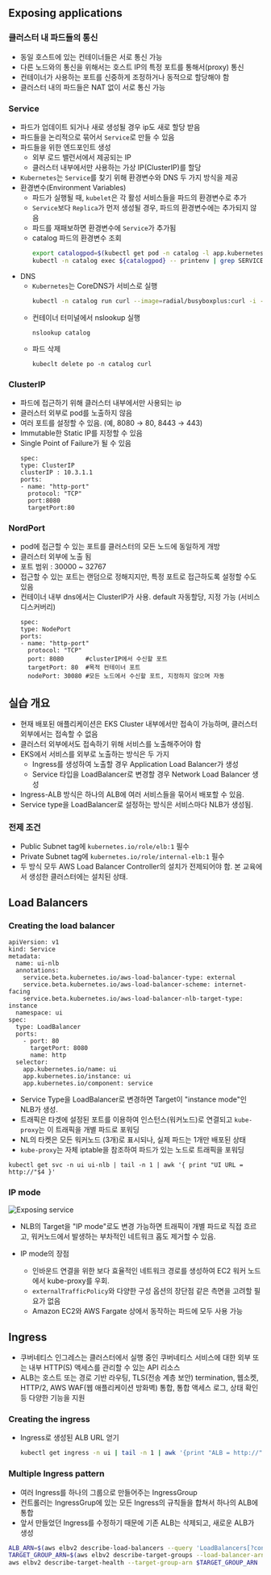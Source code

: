 ## Exposing applications
### 클러스터 내 파드들의 통신
* 동일 호스트에 있는 컨테이너들은 서로 통신 가능
* 다른 노드와의 통신을 위해서는 호스트 IP의 특정 포트를 통해서(proxy) 통신
* 컨테이너가 사용하는 포트를 신중하게 조정하거나 동적으로 할당해야 함
* 클러스터 내의 파드들은 NAT 없이 서로 통신 가능

### Service
* 파드가 업데이트 되거나 새로 생성될 경우 ip도 새로 할당 받음
* 파드들을 논리적으로 묶어서 `Service`로 만들 수 있음
* 파드들을 위한 엔드포인트 생성
  * 외부 로드 밸런서에서 제공되는 IP
  * 클러스터 내부에서만 사용하는 가상 IP(ClusterIP)를 할당
* `Kubernetes`는 `Service`를 찾기 위해 환경변수와 DNS 두 가지 방식을 제공
* 환경변수(Environment Variables)
  * 파드가 실행될 때, `kubelet`은 각 활성 서비스들을 파드의 환경변수로 추가
  * `Service`보다 `Replica`가 먼저 생성될 경우, 파드의 환경변수에는 추가되지 않음
  * 파드를 재패보하면 환경변수에 `Service`가 추가됨
  * catalog 파드의 환경변수 조회
    ```sh
    export catalogpod=$(kubectl get pod -n catalog -l app.kubernetes.io/component=service -o jsonpath='{.items[0].metadata.name}')
    kubectl -n catalog exec ${catalogpod} -- printenv | grep SERVICE
    ```
* DNS
  * `Kubernetes`는 CoreDNS가 서비스로 실행
    ```sh
    kubectl -n catalog run curl --image=radial/busyboxplus:curl -i --tty
    ```
  * 컨테이너 터미널에서 nslookup 실행
    ```
    nslookup catalog
    ```
  * 파드 삭제
    ```
    kubeclt delete po -n catalog curl
    ```

### ClusterIP
* 파드에 접근하기 위해 클러스터 내부에서만 사용되는 ip
* 클러스터 외부로 pod를 노출하지 않음
* 여러 포트를 설정할 수 있음. (예, 8080 → 80, 8443 → 443)
* Immutable한 Static IP를 지정할 수 있음
* Single Point of Failure가 될 수 있음
  ```
  spec:
  type: ClusterIP
  clusterIP : 10.3.1.1
  ports:
  - name: "http-port"
    protocol: "TCP"
    port:8080
    targetPort:80
  ```
### NordPort
* pod에 접근할 수 있는 포트를 클러스터의 모든 노드에 동일하게 개방
* 클러스터 외부에 노출 됨
* 포트 범위 : 30000 ~ 32767
* 접근할 수 있는 포트는 랜덤으로 정해지지만, 특정 포트로 접근하도록 설정할 수도 있음
* 컨테이너 내부 dns에서는 ClusterIP가 사용. default 자동할당, 지정 가능 (서비스 디스커버리)
  ```
  spec:
  type: NodePort
  ports:
  - name: "http-port"
    protocol: "TCP"
    port: 8080      #clusterIP에서 수신할 포트
    targetPort: 80  #목적 컨테이너 포트
    nodePort: 30080 #모든 노드에서 수신할 포트, 지정하지 않으며 자동
  ```

## 실습 개요
* 현재 배포된 애플리케이션은 EKS Cluster 내부에서만 접속이 가능하며, 클러스터 외부에서는 접속할 수 없음  
* 클러스터 외부에서도 접속하기 위해 서비스를 노출해주어야 함  
* EKS에서 서비스를 외부로 노출하는 방식은 두 가지  
    * Ingress를 생성하여 노출할 경우 Application Load Balancer가 생성  
    * Service 타입을 LoadBalancer로 변경할 경우 Network Load Balancer 생성
* Ingress-ALB 방식은 하나의 ALB에 여러 서비스들을 묶어서 배포할 수 있음.
* Service type을 LoadBalancer로 설정하는 방식은 서비스마다 NLB가 생성됨.

### 전제 조건    
* Public Subnet tag에 ```kubernetes.io/role/elb:1``` 필수
* Private Subnet tag에 ```kubernetes.io/role/internal-elb:1``` 필수
* 두 방식 모두 AWS Load Balancer Controller의 설치가 전제되어야 함. 본 교육에서 생성한 클러스터에는 설치된 상태.

## Load Balancers
### Creating the load balancer
```
apiVersion: v1
kind: Service
metadata:
  name: ui-nlb
  annotations:
    service.beta.kubernetes.io/aws-load-balancer-type: external
    service.beta.kubernetes.io/aws-load-balancer-scheme: internet-facing
    service.beta.kubernetes.io/aws-load-balancer-nlb-target-type: instance
  namespace: ui
spec:
  type: LoadBalancer
  ports:
    - port: 80
      targetPort: 8080
      name: http
  selector:
    app.kubernetes.io/name: ui
    app.kubernetes.io/instance: ui
    app.kubernetes.io/component: service
```

* Service Type을 LoadBalancer로 변경하면 Target이 "instance mode"인 NLB가 생성.
* 트래픽은 타겟에 설정된 포트를 이용하여 인스턴스(워커노드)로 연결되고 ```kube-proxy```는 이 트래픽을 개별 파드로 포워딩
* NL의 타켓은 모든 워커노드 (3개)로 표시되나, 실제 파드는 1개만 배포된 상태
* ```kube-proxy```는 자체 iptable을 참조하여 파드가 있는 노드로 트래픽을 포워딩

```
kubectl get svc -n ui ui-nlb | tail -n 1 | awk '{ print "UI URL = http://"$4 }'
```

### IP mode
![Exposing service](https://www.eksworkshop.com/assets/images/ip-mode-5a2f1be81ebf0ed8c08f825bfb1394c6.png)
* NLB의 Target을 "IP mode"로도 변경 가능하면 트래픽이 개별 파드로 직접 흐르고, 워커노드에서 발생하는 부차적인 네트워크 홉도 제거할 수 있음.

* IP mode의 장점
    * 인바운드 연결을 위한 보다 효율적인 네트워크 경로를 생성하여 EC2 워커 노드에서 kube-proxy를 우회.
    * ```externalTrafficPolicy```와 다양한 구성 옵션의 장단점 같은 측면을 고려할 필요가 없음
    * Amazon EC2와 AWS Fargate 상에서 동작하는 파드에 모두 사용 가능 

## Ingress
* 쿠버네티스 인그레스는 클러스터에서 실행 중인 쿠버네티스 서비스에 대한 외부 또는 내부 HTTP(S) 액세스를 관리할 수 있는 API 리소스
* ALB는 호스트 또는 경로 기반 라우팅, TLS(전송 계층 보안) termination, 웹소켓, HTTP/2, AWS WAF(웹 애플리케이션 방화벽) 통합, 통합 액세스 로그, 상태 확인 등 다양한 기능을 지원

### Creating the ingress  
* Ingress로 생성된 ALB URL 얻기 
    ```sh
    kubectl get ingress -n ui | tail -n 1 | awk '{print "ALB = http://"$4 }'
    ```

### Multiple Ingress pattern
* 여러 Ingress를 하나의 그룹으로 만들어주는 IngressGroup  
* 컨트롤러는 IngressGrup에 있는 모든 Ingress의 규칙들을 합쳐서 하나의 ALB에 통합
* 앞서 만들었던 Ingress를 수정하기 때문에 기존 ALB는 삭제되고, 새로운 ALB가 생성 

```sh
ALB_ARN=$(aws elbv2 describe-load-balancers --query 'LoadBalancers[?contains(LoadBalancerName, `k8s-retailappgroup`) == `true`].LoadBalancerArn' | jq -r '.[0]')  
TARGET_GROUP_ARN=$(aws elbv2 describe-target-groups --load-balancer-arn $ALB_ARN | jq -r '.TargetGroups[0].TargetGroupArn')  
aws elbv2 describe-target-health --target-group-arn $TARGET_GROUP_ARN

```

